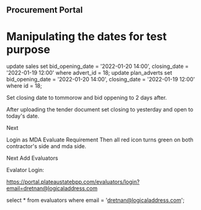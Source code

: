 ## Procurement Portal


Manipulating the dates for test purpose
========

update sales set bid_opening_date = '2022-01-20 14:00', closing_date = '2022-01-19 12:00' where advert_id = 18;
update plan_adverts set bid_opening_date = '2022-01-20 14:00', closing_date = '2022-01-19 12:00' where id = 18;

Set closing date to tommorow and bid oppening to 2 days after.

After uploading the tender document
set closing to yesterday and open to today's date.

Next

Login as MDA
Evaluate Requirement
Then all red icon turns green on both contractor's side and mda side.

Next
Add Evaluators

Evalator Login:

https://portal.plateaustatebpp.com/evaluators/login?email=dretnan@logicaladdress.com

select * from evaluators where email = 'dretnan@logicaladdress.com';